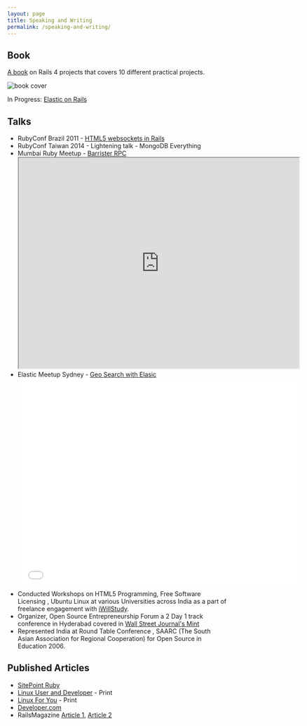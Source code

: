 ```yaml
---
layout: page
title: Speaking and Writing
permalink: /speaking-and-writing/
---
```


## Book
[A book](https://www.packtpub.com/application-development/rails-4-application-development-hotshot) on Rails 4 projects that covers 10 different practical projects.

![book cover](https://d255esdrn735hr.cloudfront.net/sites/default/files/imagecache/ppv4_main_book_cover/6294OS_cover.jpg)

In Progress:
[Elastic on Rails](https://leanpub.com/elasticsearchonrails)

## Talks

- RubyConf Brazil 2011 - [HTML5 websockets in Rails](http://evts.at/1fKv9m2)
- RubyConf Taiwan 2014 - Lightening talk - MongoDB Everything
- Mumbai Ruby Meetup - [Barrister RPC](http://slides.com/saurabhbhatia/geo-elastic#/)
  <iframe src="https://drive.google.com/file/d/0ByHaJIp_Oob4MlA3dXlxZWx3Q0U/preview" width="640" height="480"></iframe>
- Elastic Meetup Sydney - [Geo Search with Elasic](http://slides.com/saurabhbhatia/geo-elastic#/)
  <iframe src="//slides.com/saurabhbhatia/geo-elastic/embed" width="640" height="480" scrolling="no" frameborder="0" webkitallowfullscreen mozallowfullscreen allowfullscreen></iframe>
- Conducted Workshops on HTML5 Programming, Free Software Licensing , Ubuntu Linux at various Universities across India as a part of freelance engagement with [iWillStudy](http://iwillstudy.com).
- Organizer, Open Source Entrepreneurship Forum a 2 Day 1 track conference in Hyderabad covered in [Wall Street Journal's Mint](http://goo.gl/GtPR3 )
- Represented India at Round Table Conference , SAARC (The South Asian Association for Regional Cooperation) for Open Source in Education 2006.

## Published Articles

- [SitePoint Ruby](http://www.sitepoint.com/author/sbhatia/)
- [Linux User and Developer](http://linuxuser.co.uk) - Print
- [Linux For You](http://linuxforu.com) - Print
- [Developer.com](http://www.developer.com/author/SaurabhBhatia4350.htm)
- RailsMagazine [Article 1](http://goo.gl/oXn6z), [Article 2](http://goo.gl/Tc6FS)
